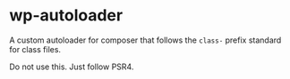# wp-autoloader
A custom  autoloader for composer that follows the `class-` prefix  standard for class files.

Do not use this. Just follow PSR4.
